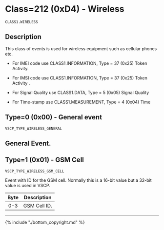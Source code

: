 # Class=212 (0xD4) - Wireless

    CLASS1.WIRELESS

## Description

This class of events is used for wireless equipment such as cellular phones etc.


*  For IMEI code use CLASS1.INFORMATION, Type = 37 (0x25) Token Activity. 

*  For IMSI code use CLASS1.INFORMATION, Type = 37 (0x25) Token Activity . 

*  For Signal Quality use CLASS1.DATA, Type = 5 (0x05) Signal Quality 

*  For Time-stamp use CLASS1.MEASUREMENT, Type = 4 (0x04) Time

## <a name="type0"></a>Type=0 (0x00) - General event
    VSCP_TYPE_WIRELESS_GENERAL
General Event.
----

## <a name="type1"></a>Type=1 (0x01) - GSM Cell
    VSCP_TYPE_WIRELESS_GSM_CELL
Event with ID for the GSM cell. Normally this is a 16-bit value but a 32-bit value is used in VSCP. 

 | Byte | Description  | 
 | :----: | -----------  | 
 | 0-3  | GSM Cell ID. | 
----

{% include "./bottom_copyright.md" %}